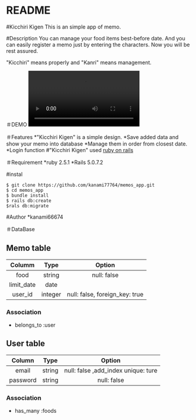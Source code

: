 # README

#Kicchiri Kigen
This is an simple app of memo.

#Description
You can manage your food items best-before date.
And you can easily register a memo just by entering the characters.
Now you will be rest assured.

"Kicchiri" means properly and "Kanri" means management.


＃DEMO
![Demo](https://i.gyazo.com/0337e3d1a9714194dcf51f21489300d7.mp4)

＃Features
*"Kicchiri Kigen" is a simple design.
*Save added data and show your memo into database
*Manage them in order from closest date.
*Login function
#"Kicchiri Kigen" used [ruby on rails](https://rubyonrails.org/)


＃Requirement
*ruby 2.5.1
*Rails 5.0.7.2


#instal
```
$ git clone https://github.com/kanami77764/memos_app.git
$ cd memos_app
$ bundle install
$ rails db:create
$rals db:migrate
```

#Author
*kanami66674

＃DataBase
## Memo table
| Columm | Type | Option |
|:------:|:----:|:------:|
|food|string|null: false|
|limit_date|date||
|user_id|integer|null: false, foreign_key: true|

### Association
- belongs_to :user


## User table
| Column | Type | Option |
|:------:|:----:|:------:|
|email|string|null: false ,add_index  unique: ture|
|password|string|null: false|

### Association
- has_many :foods

